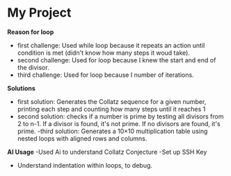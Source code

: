 # My Project
**Reason for loop**
- first challenge: Used while loop because it repeats an action until condition is met (didn't know how many steps it woud take).
- second challenge: Used for loop because I knew the start and end of the divisor.
- third challenge: Used for loop because I number of iterations.

**Solutions**
- first solution: Generates the Collatz sequence for a given number, printing each step and counting how many steps until it reaches 1
- second solution: checks if a number is prime by testing all divisors from 2 to n-1. If a divisor is found, it's not prime. If no divisors are found, it's prime.
-third solution: Generates a 10×10 multiplication table using nested loops with aligned rows and columns.

**AI Usage**
-Used Ai to understand Collatz Conjecture
-Set up SSH Key
- Understand indentation within loops, to debug.
